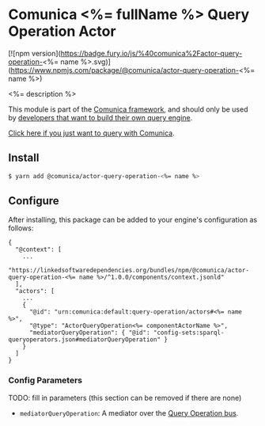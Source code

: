 # Comunica <%= fullName %> Query Operation Actor

[![npm version](https://badge.fury.io/js/%40comunica%2Factor-query-operation-<%= name %>.svg)](https://www.npmjs.com/package/@comunica/actor-query-operation-<%= name %>)

<%= description %>

This module is part of the [Comunica framework](https://github.com/comunica/comunica),
and should only be used by [developers that want to build their own query engine](https://comunica.dev/docs/modify/).

[Click here if you just want to query with Comunica](https://comunica.dev/docs/query/).

## Install

```bash
$ yarn add @comunica/actor-query-operation-<%= name %>
```

## Configure

After installing, this package can be added to your engine's configuration as follows:
```text
{
  "@context": [
    ...
    "https://linkedsoftwaredependencies.org/bundles/npm/@comunica/actor-query-operation-<%= name %>/^1.0.0/components/context.jsonld"  
  ],
  "actors": [
    ...
    {
      "@id": "urn:comunica:default:query-operation/actors#<%= name %>",
      "@type": "ActorQueryOperation<%= componentActorName %>",
      "mediatorQueryOperation": { "@id": "config-sets:sparql-queryoperators.json#mediatorQueryOperation" }
    }
  ]
}
```

### Config Parameters

TODO: fill in parameters (this section can be removed if there are none)

* `mediatorQueryOperation`: A mediator over the [Query Operation bus](https://github.com/comunica/comunica/tree/master/packages/bus-query-operation).

